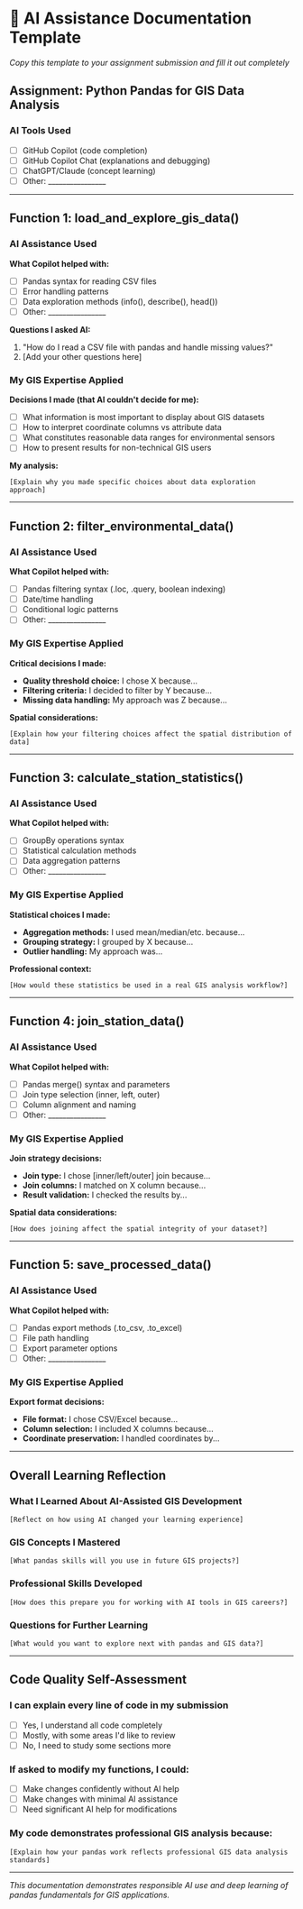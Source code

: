 # 🤖 AI Assistance Documentation Template

*Copy this template to your assignment submission and fill it out completely*

## Assignment: Python Pandas for GIS Data Analysis

### AI Tools Used
- [ ] GitHub Copilot (code completion)
- [ ] GitHub Copilot Chat (explanations and debugging)  
- [ ] ChatGPT/Claude (concept learning)
- [ ] Other: ________________

---

## Function 1: load_and_explore_gis_data()

### AI Assistance Used
**What Copilot helped with:**
- [ ] Pandas syntax for reading CSV files
- [ ] Error handling patterns
- [ ] Data exploration methods (info(), describe(), head())
- [ ] Other: ________________

**Questions I asked AI:**
1. "How do I read a CSV file with pandas and handle missing values?"
2. [Add your other questions here]

### My GIS Expertise Applied  
**Decisions I made (that AI couldn't decide for me):**
- [ ] What information is most important to display about GIS datasets
- [ ] How to interpret coordinate columns vs attribute data  
- [ ] What constitutes reasonable data ranges for environmental sensors
- [ ] How to present results for non-technical GIS users

**My analysis:** 
```
[Explain why you made specific choices about data exploration approach]
```

---

## Function 2: filter_environmental_data()

### AI Assistance Used
**What Copilot helped with:**
- [ ] Pandas filtering syntax (.loc, .query, boolean indexing)
- [ ] Date/time handling
- [ ] Conditional logic patterns
- [ ] Other: ________________

### My GIS Expertise Applied
**Critical decisions I made:**
- **Quality threshold choice:** I chose X because...
- **Filtering criteria:** I decided to filter by Y because...
- **Missing data handling:** My approach was Z because...

**Spatial considerations:**
```
[Explain how your filtering choices affect the spatial distribution of data]
```

---

## Function 3: calculate_station_statistics()

### AI Assistance Used
**What Copilot helped with:**
- [ ] GroupBy operations syntax
- [ ] Statistical calculation methods
- [ ] Data aggregation patterns
- [ ] Other: ________________

### My GIS Expertise Applied
**Statistical choices I made:**
- **Aggregation methods:** I used mean/median/etc. because...
- **Grouping strategy:** I grouped by X because...
- **Outlier handling:** My approach was...

**Professional context:**
```
[How would these statistics be used in a real GIS analysis workflow?]
```

---

## Function 4: join_station_data()

### AI Assistance Used  
**What Copilot helped with:**
- [ ] Pandas merge() syntax and parameters
- [ ] Join type selection (inner, left, outer)
- [ ] Column alignment and naming
- [ ] Other: ________________

### My GIS Expertise Applied
**Join strategy decisions:**
- **Join type:** I chose [inner/left/outer] join because...
- **Join columns:** I matched on X column because...
- **Result validation:** I checked the results by...

**Spatial data considerations:**
```
[How does joining affect the spatial integrity of your dataset?]
```

---

## Function 5: save_processed_data()

### AI Assistance Used
**What Copilot helped with:**
- [ ] Pandas export methods (.to_csv, .to_excel)
- [ ] File path handling
- [ ] Export parameter options
- [ ] Other: ________________

### My GIS Expertise Applied
**Export format decisions:**
- **File format:** I chose CSV/Excel because...
- **Column selection:** I included X columns because...
- **Coordinate preservation:** I handled coordinates by...

---

## Overall Learning Reflection

### What I Learned About AI-Assisted GIS Development
```
[Reflect on how using AI changed your learning experience]
```

### GIS Concepts I Mastered
```
[What pandas skills will you use in future GIS projects?]
```

### Professional Skills Developed
```
[How does this prepare you for working with AI tools in GIS careers?]
```

### Questions for Further Learning
```
[What would you want to explore next with pandas and GIS data?]
```

---

## Code Quality Self-Assessment

### I can explain every line of code in my submission
- [ ] Yes, I understand all code completely
- [ ] Mostly, with some areas I'd like to review
- [ ] No, I need to study some sections more

### If asked to modify my functions, I could:
- [ ] Make changes confidently without AI help
- [ ] Make changes with minimal AI assistance  
- [ ] Need significant AI help for modifications

### My code demonstrates professional GIS analysis because:
```
[Explain how your pandas work reflects professional GIS data analysis standards]
```

---

*This documentation demonstrates responsible AI use and deep learning of pandas fundamentals for GIS applications.*

